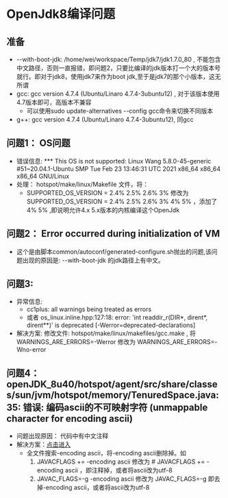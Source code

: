 # OpenJdk8编译问题
## 准备
+ --with-boot-jdk: /home/wei/workspace/Temp/jdk7/jdk1.7.0_80 , 不能包含中文路径，否则一直报错，即问题2，只要比编译的jdk版本打一个大的版本号就行。即对于jdk8，使用jdk7来作为boot jdk,至于是jdk7的那个小版本，这无所谓
+ gcc: gcc version 4.7.4 (Ubuntu/Linaro 4.7.4-3ubuntu12) , 对于该版本使用4.7版本即可，高版本不兼容
    - 可以使用sudo update-alternatives --config gcc命令来切换不同版本
+ g++:  gcc version 4.7.4 (Ubuntu/Linaro 4.7.4-3ubuntu12), 同gcc
## 问题1： OS问题
+ 错误信息: *** This OS is not supported: Linux Wang 5.8.0-45-generic #51~20.04.1-Ubuntu SMP Tue Feb 23 13:46:31 UTC 2021 x86_64 x86_64 x86_64 GNU/Linux
+ 处理： hotspot/make/linux/Makefile 文件，将：
    - SUPPORTED_OS_VERSION = 2.4% 2.5% 2.6% 3% 修改为 SUPPORTED_OS_VERSION = 2.4% 2.5% 2.6% 3% 4% 5%  ，添加了4% 5% ,即说明允许4.x 5.x版本的内核编译这个OpenJdk

## 问题2： Error occurred during initialization of VM
+ 这个是由脚本common/autoconf/generated-configure.sh抛出的问题,该问题出现的原因是: --with-boot-jdk 的jdk路径上有中文。

## 问题3:
+ 异常信息: 
   - cc1plus: all warnings being treated as errors 
   - 或者 os_linux.inline.hpp:127:18: error: 'int readdir_r(DIR*, dirent*, dirent**)' is deprecated [-Werror=deprecated-declarations]
+ 解决方案: 修改文件: hotspot/make/linux/makefiles/gcc.make , 将WARNINGS_ARE_ERRORS=-Werror 修改为 WARNINGS_ARE_ERRORS=-Wno-error

## 问题4： openJDK_8u40/hotspot/agent/src/share/classes/sun/jvm/hotspot/memory/TenuredSpace.java:35: 错误: 编码ascii的不可映射字符 (unmappable character for encoding ascii)
+ 问题出现原因： 代码中有中文注释
+ 解决方案：[点击进入](https://blog.csdn.net/BDX_Hadoop_Opt/article/details/29209829)
   -  全文件搜索-encoding ascii，将-encoding ascii删除掉。如
       1.  JAVACFLAGS += -encoding ascii 修改为  # JAVACFLAGS += -encoding ascii ，即注释掉，或者将ascii改为utf-8
       2.  JAVAC_FLAGS=-g -encoding ascii 修改为 JAVAC_FLAGS=-g 即去掉-encoding ascii，或者将ascii改为utf-8
